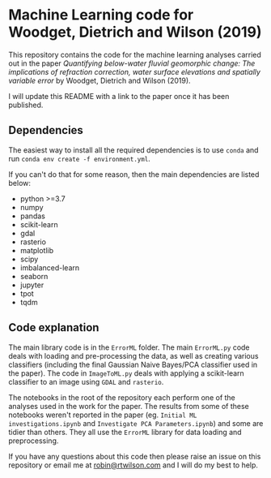 # Machine Learning code for Woodget, Dietrich and Wilson (2019)

This repository contains the code for the machine learning analyses carried out in the paper *Quantifying below-water fluvial geomorphic change: The implications of refraction correction, water surface elevations and spatially variable error* by Woodget, Dietrich and Wilson (2019).

I will update this README with a link to the paper once it has been published.

## Dependencies
The easiest way to install all the required dependencies is to use `conda` and run `conda env create -f environment.yml`.

If you can't do that for some reason, then the main dependencies are listed below:

 - python >=3.7
 - numpy
 - pandas
 - scikit-learn
 - gdal
 - rasterio
 - matplotlib
 - scipy
 - imbalanced-learn
 - seaborn
 - jupyter
 - tpot
 - tqdm

## Code explanation
The main library code is in the `ErrorML` folder. The main `ErrorML.py` code deals with loading and pre-processing the data, as well as creating various classifiers (including the final Gaussian Naive Bayes/PCA classifier used in the paper). The code in `ImageToML.py` deals with applying a scikit-learn classifier to an image using `GDAL` and `rasterio`.

The notebooks in the root of the repository each perform one of the analyses used in the work for the paper. The results from some of these notebooks weren't reported in the paper (eg. `Initial ML investigations.ipynb` and `Investigate PCA Parameters.ipynb`) and some are tidier than others. They all use the `ErrorML` library for data loading and preprocessing.

If you have any questions about this code then please raise an issue on this repository or email me at [robin@rtwilson.com](mailto:robin@rtwilson.com) and I will do my best to help.